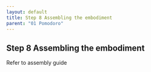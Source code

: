 ```yaml
---
layout: default
title: Step 8 Assembling the embodiment
parent: "01 Pomodoro"
---
```


## Step 8 Assembling the embodiment

Refer to assembly guide